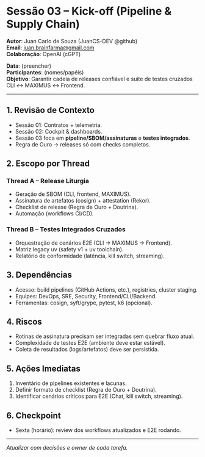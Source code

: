 # Sessão 03 – Kick-off (Pipeline & Supply Chain)

**Autor**: Juan Carlo de Souza (JuanCS-DEV @github)  
**Email**: juan.brainfarma@gmail.com  
**Colaboração**: OpenAI (cGPT)

**Data**: (preencher)  
**Participantes**: (nomes/papéis)  
**Objetivo**: Garantir cadeia de releases confiável e suite de testes cruzados CLI ↔ MAXIMUS ↔ Frontend.

---

## 1. Revisão de Contexto
- Sessão 01: Contratos + telemetria.
- Sessão 02: Cockpit & dashboards.
- Sessão 03 foca em **pipeline/SBOM/assinaturas** e **testes integrados**.
- Regra de Ouro → releases só com checks completos.

## 2. Escopo por Thread

### Thread A – Release Liturgia
- Geração de SBOM (CLI, frontend, MAXIMUS).
- Assinatura de artefatos (cosign) + attestation (Rekor).
- Checklist de release (Regra de Ouro + Doutrina).
- Automação (workflows CI/CD).

### Thread B – Testes Integrados Cruzados
- Orquestração de cenários E2E (CLI → MAXIMUS → Frontend).
- Matriz legacy uv (safety v1 + uv toolchain).
- Relatório de conformidade (latência, kill switch, streaming).

## 3. Dependências
- Acesso: build pipelines (GitHub Actions, etc.), registries, cluster staging.
- Equipes: DevOps, SRE, Security, Frontend/CLI/Backend.
- Ferramentas: cosign, syft/grype, pytest, k6 (opcional).

## 4. Riscos
- Rotinas de assinatura precisam ser integradas sem quebrar fluxo atual.
- Complexidade de testes E2E (ambiente deve estar estável).
- Coleta de resultados (logs/artefatos) deve ser persistida.

## 5. Ações Imediatas
1. Inventário de pipelines existentes e lacunas.
2. Definir formato de checklist (Regra de Ouro + Doutrina).
3. Identificar cenários críticos para E2E (Chat, kill switch, streaming).

## 6. Checkpoint
- Sexta (horário): review dos workflows atualizados e E2E rodando.

---
*Atualizar com decisões e owner de cada tarefa.*
